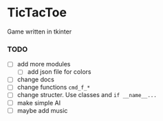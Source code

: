 # TicTacToe
Game written in tkinter
### TODO
- [ ] add more modules
    - [ ] add json file for colors
- [ ] change docs
- [ ] change functions `cmd_f_*`
- [ ] change structer. Use classes and `if __name__...`
- [ ] make simple AI
- [ ] maybe add music
